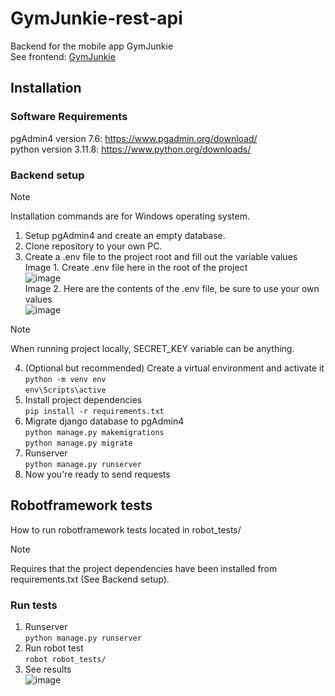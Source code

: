 # GymJunkie-rest-api
Backend for the mobile app GymJunkie <br>
See frontend: [GymJunkie](https://github.com/eemelimu/GymJunkie)
## Installation
### Software Requirements
pgAdmin4 version 7.6: https://www.pgadmin.org/download/ <br>
python version 3.11.8: https://www.python.org/downloads/
### Backend setup
> [!NOTE]
> Installation commands are for Windows operating system.
1. Setup pgAdmin4 and create an empty database.
2. Clone repository to your own PC.
3. Create a .env file to the project root and fill out the variable values<br>
Image 1. Create .env file here in the root of the project<br>
![image](https://github.com/salopietari/gymjunkie-rest-api/assets/122457202/7b66efc3-26d7-4df8-9fd8-e44ebc9a785e) <br>
Image 2. Here are the contents of the .env file, be sure to use your own values<br>
![image](https://github.com/salopietari/gymjunkie-rest-api/assets/122457202/c7848fb3-f08c-40d5-ac3f-08d5d279183d) <br>
> [!NOTE]
> When running project locally, SECRET_KEY variable can be anything.
4. (Optional but recommended) Create a virtual environment and activate it<br>
`python -m venv env` <br>
`env\Scripts\active`
5. Install project dependencies <br>
`pip install -r requirements.txt`
6. Migrate django database to pgAdmin4 <br>
`python manage.py makemigrations` <br>
`python manage.py migrate`
7. Runserver <br>
`python manage.py runserver`<br>
8. Now you're ready to send requests
## Robotframework tests
How to run robotframework tests located in robot_tests/
> [!NOTE]
> Requires that the project dependencies have been installed from requirements.txt (See Backend setup).
### Run tests
1. Runserver <br>
`python manage.py runserver`
2. Run robot test <br>
`robot robot_tests/`
3. See results <br>
![image](https://github.com/salopietari/gymjunkie-rest-api/assets/122457202/ad582b20-3f46-4dd6-905c-25261eaa6c28)
